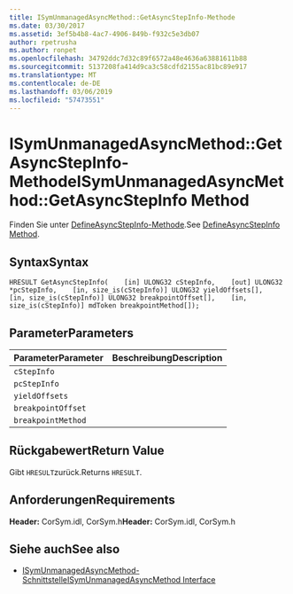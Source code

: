 ```yaml
---
title: ISymUnmanagedAsyncMethod::GetAsyncStepInfo-Methode
ms.date: 03/30/2017
ms.assetid: 3ef5b4b8-4ac7-4906-849b-f932c5e3db07
author: rpetrusha
ms.author: ronpet
ms.openlocfilehash: 34792ddc7d32c89f6572a48e4636a63881611b88
ms.sourcegitcommit: 5137208fa414d9ca3c58cdfd2155ac81bc89e917
ms.translationtype: MT
ms.contentlocale: de-DE
ms.lasthandoff: 03/06/2019
ms.locfileid: "57473551"
---
```

# <a name="isymunmanagedasyncmethodgetasyncstepinfo-method"></a><span data-ttu-id="f9fcf-102">ISymUnmanagedAsyncMethod::GetAsyncStepInfo-Methode</span><span class="sxs-lookup"><span data-stu-id="f9fcf-102">ISymUnmanagedAsyncMethod::GetAsyncStepInfo Method</span></span>
<span data-ttu-id="f9fcf-103">Finden Sie unter [DefineAsyncStepInfo-Methode](../../../../docs/framework/unmanaged-api/diagnostics/isymunmanagedasyncmethodpropertieswriter-defineasyncstepinfo-method.md).</span><span class="sxs-lookup"><span data-stu-id="f9fcf-103">See [DefineAsyncStepInfo Method](../../../../docs/framework/unmanaged-api/diagnostics/isymunmanagedasyncmethodpropertieswriter-defineasyncstepinfo-method.md).</span></span>  
  
## <a name="syntax"></a><span data-ttu-id="f9fcf-104">Syntax</span><span class="sxs-lookup"><span data-stu-id="f9fcf-104">Syntax</span></span>  
  
```idl  
HRESULT GetAsyncStepInfo(    [in] ULONG32 cStepInfo,    [out] ULONG32 *pcStepInfo,    [in, size_is(cStepInfo)] ULONG32 yieldOffsets[],    [in, size_is(cStepInfo)] ULONG32 breakpointOffset[],    [in, size_is(cStepInfo)] mdToken breakpointMethod[]);  
```  
  
## <a name="parameters"></a><span data-ttu-id="f9fcf-105">Parameter</span><span class="sxs-lookup"><span data-stu-id="f9fcf-105">Parameters</span></span>  
  
|<span data-ttu-id="f9fcf-106">Parameter</span><span class="sxs-lookup"><span data-stu-id="f9fcf-106">Parameter</span></span>|<span data-ttu-id="f9fcf-107">Beschreibung</span><span class="sxs-lookup"><span data-stu-id="f9fcf-107">Description</span></span>|  
|---------------|-----------------|  
|`cStepInfo`||  
|`pcStepInfo`||  
|`yieldOffsets`||  
|`breakpointOffset`||  
|`breakpointMethod`||  
  
## <a name="return-value"></a><span data-ttu-id="f9fcf-108">Rückgabewert</span><span class="sxs-lookup"><span data-stu-id="f9fcf-108">Return Value</span></span>  
 <span data-ttu-id="f9fcf-109">Gibt `HRESULT`zurück.</span><span class="sxs-lookup"><span data-stu-id="f9fcf-109">Returns `HRESULT`.</span></span>  
  
## <a name="requirements"></a><span data-ttu-id="f9fcf-110">Anforderungen</span><span class="sxs-lookup"><span data-stu-id="f9fcf-110">Requirements</span></span>  
 <span data-ttu-id="f9fcf-111">**Header:** CorSym.idl, CorSym.h</span><span class="sxs-lookup"><span data-stu-id="f9fcf-111">**Header:** CorSym.idl, CorSym.h</span></span>  
  
## <a name="see-also"></a><span data-ttu-id="f9fcf-112">Siehe auch</span><span class="sxs-lookup"><span data-stu-id="f9fcf-112">See also</span></span>
- [<span data-ttu-id="f9fcf-113">ISymUnmanagedAsyncMethod-Schnittstelle</span><span class="sxs-lookup"><span data-stu-id="f9fcf-113">ISymUnmanagedAsyncMethod Interface</span></span>](../../../../docs/framework/unmanaged-api/diagnostics/isymunmanagedasyncmethod-interface.md)
